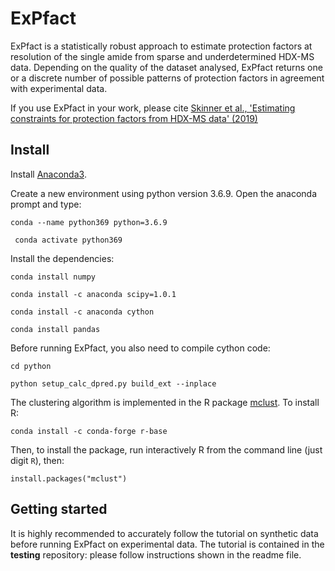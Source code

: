 # ExPfact

ExPfact is a statistically robust approach to estimate protection factors at resolution of the single amide from sparse and underdetermined HDX-MS data. Depending on the quality of the dataset analysed, ExPfact returns one or a discrete number of possible patterns of protection factors in agreement with experimental data. 

If you use ExPfact in your work, please cite [Skinner et al., 'Estimating constraints for protection factors from HDX-MS data' (2019)](https://doi.org/10.1016/j.bpj.2019.02.024)

## Install

Install [Anaconda3](https://conda.io/projects/conda/en/latest/user-guide/install/linux.html).

Create a new environment using python version 3.6.9. Open the anaconda prompt and type:

``` conda --name python369 python=3.6.9 ``` 

```  conda activate python369 ```

Install the dependencies: 

``` conda install numpy ```

``` conda install -c anaconda scipy=1.0.1 ```

``` conda install -c anaconda cython ```

``` conda install pandas ```

Before running ExPfact, you also need to compile cython code:

``` cd python ```

``` python setup_calc_dpred.py build_ext --inplace ```

The clustering algorithm is implemented in the R package [mclust](). To install R:

``` conda install -c conda-forge r-base ```

Then, to install the package, run interactively R from the command line (just digit `R`), then:

``` install.packages("mclust") ```

## Getting started

It is highly recommended to accurately follow the tutorial on synthetic data before running ExPfact on experimental data. The tutorial is contained in the **testing** repository: please follow instructions shown in the readme file. 
